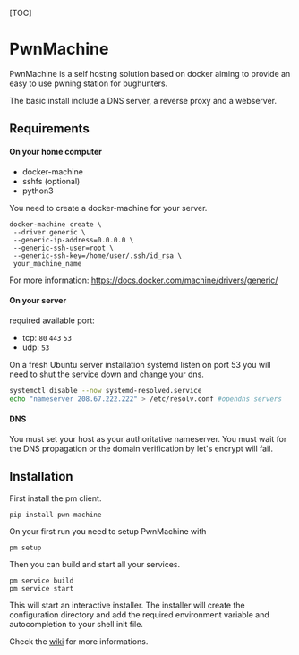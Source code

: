 [TOC]

# PwnMachine

PwnMachine is a self hosting solution based on docker aiming to provide an easy to use pwning station for bughunters.

The basic install include a DNS server, a reverse proxy and a webserver.


## Requirements

#### On your home computer

* docker-machine
* sshfs (optional)
* python3

You need to create a docker-machine for your server.
 
```shell
docker-machine create \ 
 --driver generic \
 --generic-ip-address=0.0.0.0 \
 --generic-ssh-user=root \
 --generic-ssh-key=/home/user/.ssh/id_rsa \
 your_machine_name
```

For more information: https://docs.docker.com/machine/drivers/generic/


#### On your server

required available port:
* tcp: `80` `443` `53`
* udp: `53`

On a fresh Ubuntu server installation systemd listen on port 53 you will need to shut the service down and change your dns.

```bash
systemctl disable --now systemd-resolved.service
echo "nameserver 208.67.222.222" > /etc/resolv.conf #opendns servers
```

#### DNS

You must set your host as your authoritative nameserver.
You must wait for the DNS propagation or the domain verification by let's encrypt will fail.


## Installation

First install the pm client.
```shell
pip install pwn-machine
```

On your first run you need to setup PwnMachine with

```shell
pm setup
```

Then you can build and start all your services.
```shell
pm service build
pm service start
```

This will start an interactive installer. The installer will create the configuration directory and add the required environment variable and autocompletion to your shell init file.



Check the [wiki](https://github.com/yeswehack/pwn-machine/wiki) for more informations.
